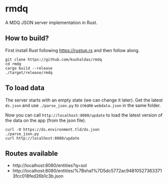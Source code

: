 # rmdq

A MDQ JSON server implementation in Rust.

## How to build?

First install Rust following https://rustup.rs and then follow along.

```
git clone https://github.com/kushaldas/rmdq
cd rmdq
cargo build --release
./target/release/rmdq
```

## To load data

The server starts with an empty state (we can change it later).
Get the latest `ds.json` and use `./parse_json.py` to create `webdata.json` in the same folder.

Now you can call `http://localhost:8080/update` to load the latest version of the data on the app (from the json file).

```
curl -O https://ds.environment.tld/ds.json
./parse_json.py
curl http://localhost:8080/update
```

## Routes available

- http://localhost:8080/entities?q=sol
- http://localhost:8080/entities/%7Bsha1%7D5dc5772ac948105273633713fcc018fed26b1c3b.json




